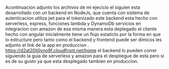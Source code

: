
Acontinuacion adjunto los archivos de mi ejecicio el siguien esta desarrollado con un backend en NodeJs, que cuenta con sistema de autenticacion utiliza jwt para el tokenizado este backend esta hecho con serverless, express, funciones lambda y DynamoDb servicios en integracion con amazon de esa misma manera esta deplegado el cliente hecho con angular inicialmente tiene un flujo estaticto por la forma en que lo estructure pero tanto como el backend y frontend puede ser dimicos les adjunto el link de la app en produccion .
https://d2at20li0yno9f.cloudfront.net/home
el backend lo pueden correr siguiendo la guia de serverless y amazon para el despliegue de esta pero si es de su gusto  ya que esta desplegado tambien en produccion.
